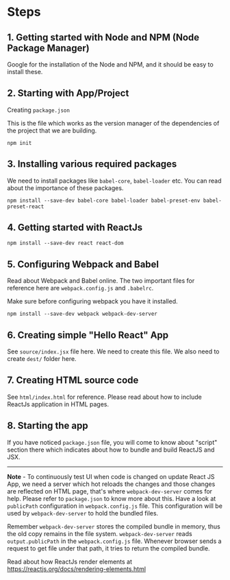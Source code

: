 # Steps

## 1. Getting started with Node and NPM (Node Package Manager)

Google for the installation of the Node and NPM, and it should be easy to install these.


## 2. Starting with App/Project

Creating `package.json`

This is the file which works as the version manager of the dependencies of the project that we are building.

```npm init```


## 3. Installing various required packages

We need to install packages like `babel-core`, `babel-loader` etc. You can read about the importance of these packages.

```npm install --save-dev babel-core babel-loader babel-preset-env babel-preset-react```

## 4. Getting started with ReactJs

```npm install --save-dev react react-dom```

## 5. Configuring Webpack and Babel

Read about Webpack and Babel online. The two important files for reference here are `webpack.config.js` and `.babelrc`.

Make sure before configuring webpack you have it installed.

```npm install --save-dev webpack webpack-dev-server```

## 6. Creating simple "Hello React" App

See `source/index.jsx` file here. We need to create this file. We also need to create `dest/` folder here.

## 7. Creating HTML source code

See `html/index.html` for reference. Please read about how to include ReactJs application in HTML pages.

## 8. Starting the app

If you have noticed `package.json` file, you will come to know about "script" section there which indicates about how to bundle and build ReactJS and JSX.

----------------

**Note** - To continuously test UI when code is changed on update React JS App, we need a server which hot reloads the changes and those changes are reflected on HTML page, that's where `webpack-dev-server` comes for help. Please refer to `package.json` to know more about this. Have a look at `publicPath` configuration in `webpack.config.js` file. This configuration will be used by `webpack-dev-server` to hold the bundled files.

Remember `webpack-dev-server` stores the compiled bundle in memory, thus the old copy remains in the file system. `webpack-dev-server` reads `output.publicPath` in the `webpack.config.js` file. Whenever browser sends a request to get file under that path, it tries to return the compiled bundle.

Read about how ReactJs render elements at https://reactjs.org/docs/rendering-elements.html

